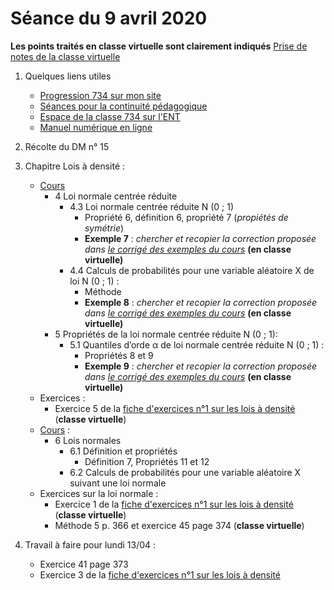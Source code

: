 # Séance du 9 avril 2020

__Les points traités en classe virtuelle sont clairement indiqués__
[Prise de notes de la classe virtuelle](notes/2020-04-09-Note-08-49.pdf)

1. Quelques liens utiles 
   * [Progression 734 sur mon site](http://www.frederic-junier.org/TS2020/Progression/TS_2020.html)
   * [Séances pour la continuité pédagogique](https://frederic-junier.github.io/TS-2019-2020/)
   * [Espace de la classe 734 sur l'ENT](https://le-parc.ent.auvergnerhonealpes.fr/classes/classe-734/mathematiques/)
   * [Manuel numérique en ligne](https://mep-outils.sesamath.net/manuel_numerique/index.php?ouvrage=mstsobl_2016&page_gauche=371)

2. Récolte du DM n° 15

3. Chapitre Lois à densité :
   * [Cours](http://frederic-junier.org/TS2020/Cours/TSCoursLoiDensite2019V1-prof-Web.pdf)
     * 4 Loi normale centrée réduite
       * 4.3 Loi normale centrée réduite N (0 ; 1)
         * Propriété 6, définition 6, propriété 7 (_propiétés de symétrie_)
         * __Exemple 7__ : _chercher  et recopier  la correction proposée dans [le corrigé des exemples du cours](../LoisDensite/CorrigeExemplesCoursLoisDensite2019.pdf)_   __(en classe virtuelle)__
       * 4.4 Calculs de probabilités pour une variable aléatoire X de loi N (0 ; 1) :
         * Méthode
         * __Exemple 8__ : _chercher  et recopier  la correction proposée dans [le corrigé des exemples du cours](../LoisDensite/CorrigeExemplesCoursLoisDensite2019.pdf)_   __(en classe virtuelle)__
     * 5 Propriétés de la loi normale centrée réduite N (0 ; 1):
       * 5.1 Quantiles d’orde α de loi normale centrée réduite N (0 ; 1) :
         * Propriétés 8 et 9
         * __Exemple 9__ : _chercher  et recopier  la correction proposée dans [le corrigé des exemples du cours](../LoisDensite/CorrigeExemplesCoursLoisDensite2019.pdf)_   __(en classe virtuelle)__
   * Exercices :
     * Exercice 5  de la  [fiche d'exercices n°1 sur les lois à densité](https://frederic-junier.org/TS2020/Cours/TS-ExosLoisDensite2019-V1-Web.pdf)  (__classe virtuelle__)
   * [Cours](http://frederic-junier.org/TS2020/Cours/TSCoursLoiDensite2019V1-prof-Web.pdf) :
     * 6 Lois normales
        * 6.1 Définition et propriétés
          * Définition 7,  Propriétés 11 et 12 
        * 6.2 Calculs de probabilités pour une variable aléatoire X suivant une loi normale
   * Exercices sur la loi normale :
     * Exercice 1 de la  [fiche d'exercices n°1 sur les lois à densité](https://frederic-junier.org/TS2020/Cours/TS-ExosLoisDensite2019-V1-Web.pdf)  (__classe virtuelle__) 
     * Méthode 5 p. 366 et exercice 45 page 374 (__classe virtuelle__)
       
3. Travail à faire pour lundi 13/04 :
   * Exercice 41 page 373
   * Exercice 3  de la  [fiche d'exercices n°1 sur les lois à densité](https://frederic-junier.org/TS2020/Cours/TS-ExosLoisDensite2019-V1-Web.pdf)
